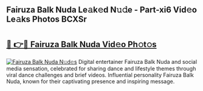 ## Fairuza Balk Nuda Le𝚊k𝚎d N𝚞𝚍e - Part-xi6 Vid𝚎o Le𝚊ks Photos BCXSr

# <h2><a href="http://fbev4cm.evod.top/?m=Fairuza+Balk+Nuda">🔗 👉🔴 Fairuza Balk Nuda Vid𝚎o Ph𝚘t𝚘s</a></h2>

[![Fairuza Balk Nuda N𝚞d𝚎s](https://i.imgur.com/8V9OHl7.gif)](http://fbev4cm.evod.top/?m=Fairuza+Balk+Nuda)
Digital entertainer Fairuza Balk Nuda and social media sensation, celebrated for sharing dance and lifestyle themes through viral dance challenges and brief videos. Influential personality Fairuza Balk Nuda, known for their captivating presence and inspiring message. 
